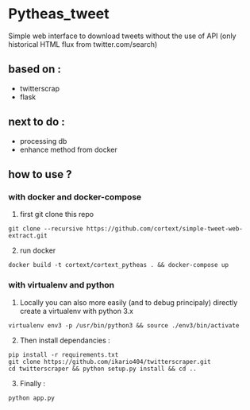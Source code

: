 # Pytheas_tweet
Simple web interface to download tweets without the use of API (only historical HTML flux from twitter.com/search)

## based on :
- twitterscrap
- flask

## next to do : 
* processing db 
* enhance method from docker

## how to use ? 
### with docker and docker-compose

1. first git clone this repo
``` 
git clone --recursive https://github.com/cortext/simple-tweet-web-extract.git
```

2. run docker
```
docker build -t cortext/cortext_pytheas . && docker-compose up 
```


### with virtualenv and python 

1. Locally you can also more easily (and to debug principaly) directly create a virtualenv with python 3.x
```
virtualenv env3 -p /usr/bin/python3 && source ./env3/bin/activate
```

2. Then install dependancies :
``` 
pip install -r requirements.txt
git clone https://github.com/ikario404/twitterscraper.git
cd twitterscraper && python setup.py install && cd ..
```

3. Finally :
``` 
python app.py
```
